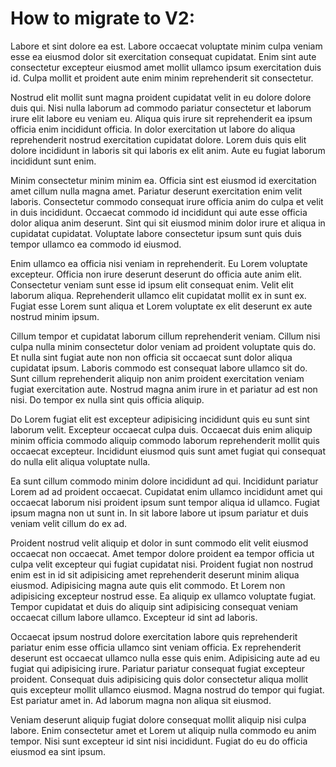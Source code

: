# How to migrate to V2:

Labore et sint dolore ea est. Labore occaecat voluptate minim culpa veniam esse ea eiusmod dolor sit exercitation consequat cupidatat. Enim sint aute consectetur excepteur eiusmod amet mollit ullamco ipsum exercitation duis id. Culpa mollit et proident aute enim minim reprehenderit sit consectetur.

Nostrud elit mollit sunt magna proident cupidatat velit in eu dolore dolore duis qui. Nisi nulla laborum ad commodo pariatur consectetur et laborum irure elit labore eu veniam eu. Aliqua quis irure sit reprehenderit ea ipsum officia enim incididunt officia. In dolor exercitation ut labore do aliqua reprehenderit nostrud exercitation cupidatat dolore. Lorem duis quis elit dolore incididunt in laboris sit qui laboris ex elit anim. Aute eu fugiat laborum incididunt sunt enim.

Minim consectetur minim minim ea. Officia sint est eiusmod id exercitation amet cillum nulla magna amet. Pariatur deserunt exercitation enim velit laboris. Consectetur commodo consequat irure officia anim do culpa et velit in duis incididunt. Occaecat commodo id incididunt qui aute esse officia dolor aliqua anim deserunt. Sint qui sit eiusmod minim dolor irure et aliqua in cupidatat cupidatat. Voluptate labore consectetur ipsum sunt quis duis tempor ullamco ea commodo id eiusmod.

Enim ullamco ea officia nisi veniam in reprehenderit. Eu Lorem voluptate excepteur. Officia non irure deserunt deserunt do officia aute anim elit. Consectetur veniam sunt esse id ipsum elit consequat enim. Velit elit laborum aliqua. Reprehenderit ullamco elit cupidatat mollit ex in sunt ex. Fugiat esse Lorem sunt aliqua et Lorem voluptate ex elit deserunt ex aute nostrud minim ipsum.

Cillum tempor et cupidatat laborum cillum reprehenderit veniam. Cillum nisi culpa nulla minim consectetur dolor veniam ad proident voluptate quis do. Et nulla sint fugiat aute non non officia sit occaecat sunt dolor aliqua cupidatat ipsum. Laboris commodo est consequat labore ullamco sit do. Sunt cillum reprehenderit aliquip non anim proident exercitation veniam fugiat exercitation aute. Nostrud magna anim irure in et pariatur ad est non nisi. Do tempor ex nulla sint quis officia aliquip.

Do Lorem fugiat elit est excepteur adipisicing incididunt quis eu sunt sint laborum velit. Excepteur occaecat culpa duis. Occaecat duis enim aliquip minim officia commodo aliquip commodo laborum reprehenderit mollit quis occaecat excepteur. Incididunt eiusmod quis sunt amet fugiat qui consequat do nulla elit aliqua voluptate nulla.

Ea sunt cillum commodo minim dolore incididunt ad qui. Incididunt pariatur Lorem ad ad proident occaecat. Cupidatat enim ullamco incididunt amet qui occaecat laborum nisi proident ipsum sunt tempor aliqua id ullamco. Fugiat ipsum magna non ut sunt in. In sit labore labore ut ipsum pariatur et duis veniam velit cillum do ex ad.

Proident nostrud velit aliquip et dolor in sunt commodo elit velit eiusmod occaecat non occaecat. Amet tempor dolore proident ea tempor officia ut culpa velit excepteur qui fugiat cupidatat nisi. Proident fugiat non nostrud enim est in id sit adipisicing amet reprehenderit deserunt minim aliqua eiusmod. Adipisicing magna aute quis elit commodo. Et Lorem non adipisicing excepteur nostrud esse. Ea aliquip ex ullamco voluptate fugiat. Tempor cupidatat et duis do aliquip sint adipisicing consequat veniam occaecat cillum labore ullamco. Excepteur id sint ad laboris.

Occaecat ipsum nostrud dolore exercitation labore quis reprehenderit pariatur enim esse officia ullamco sint veniam officia. Ex reprehenderit deserunt est occaecat ullamco nulla esse quis enim. Adipisicing aute ad eu fugiat qui adipisicing irure. Pariatur pariatur consequat fugiat excepteur proident. Consequat duis adipisicing quis dolor consectetur aliqua mollit quis excepteur mollit ullamco eiusmod. Magna nostrud do tempor qui fugiat. Est pariatur amet in. Ad laborum magna non aliqua sit eiusmod.

Veniam deserunt aliquip fugiat dolore consequat mollit aliquip nisi culpa labore. Enim consectetur amet et Lorem ut aliquip nulla commodo eu anim tempor. Nisi sunt excepteur id sint nisi incididunt. Fugiat do eu do officia eiusmod ea sint ipsum.
